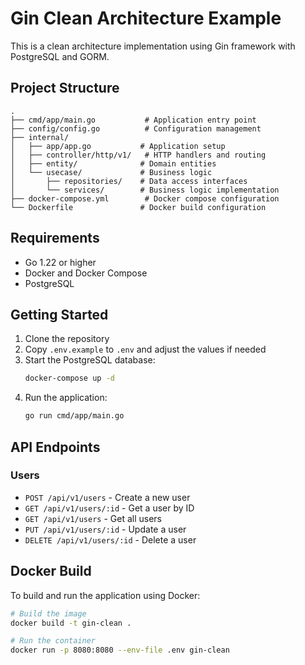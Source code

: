# Gin Clean Architecture Example

This is a clean architecture implementation using Gin framework with PostgreSQL and GORM.

## Project Structure

```
.
├── cmd/app/main.go           # Application entry point
├── config/config.go          # Configuration management
├── internal/
│   ├── app/app.go           # Application setup
│   ├── controller/http/v1/   # HTTP handlers and routing
│   ├── entity/              # Domain entities
│   └── usecase/             # Business logic
│       ├── repositories/    # Data access interfaces
│       └── services/        # Business logic implementation
├── docker-compose.yml        # Docker compose configuration
└── Dockerfile               # Docker build configuration
```

## Requirements

- Go 1.22 or higher
- Docker and Docker Compose
- PostgreSQL

## Getting Started

1. Clone the repository
2. Copy `.env.example` to `.env` and adjust the values if needed
3. Start the PostgreSQL database:
   ```bash
   docker-compose up -d
   ```
4. Run the application:
   ```bash
   go run cmd/app/main.go
   ```

## API Endpoints

### Users

- `POST /api/v1/users` - Create a new user
- `GET /api/v1/users/:id` - Get a user by ID
- `GET /api/v1/users` - Get all users
- `PUT /api/v1/users/:id` - Update a user
- `DELETE /api/v1/users/:id` - Delete a user

## Docker Build

To build and run the application using Docker:

```bash
# Build the image
docker build -t gin-clean .

# Run the container
docker run -p 8080:8080 --env-file .env gin-clean
```
